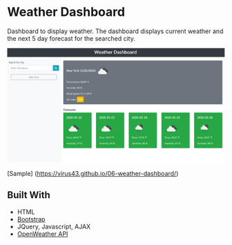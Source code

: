 # Weather Dashboard

Dashboard to display weather. The dashboard displays current weather and the next 5 day forecast for the searched city. 

![Screenshot](website-screenshot.PNG)

[Sample] (https://virus43.github.io/06-weather-dashboard/)

## Built With

* HTML
* [Bootstrap](https://getbootstrap.com/)
* JQuery, Javascript, AJAX
* [OpenWeather API](https://openweathermap.org/)

